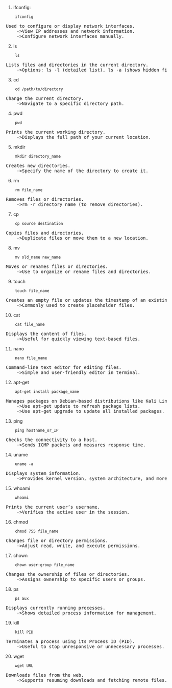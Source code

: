 1. ifconfig:
```
    ifconfig
```
<pre>
Used to configure or display network interfaces.
    ->View IP addresses and network information.
    ->Configure network interfaces manually.
</pre>

2. ls
```
    ls
```
<pre>
Lists files and directories in the current directory.
    ->Options: ls -l (detailed list), ls -a (shows hidden files).
</pre>

3. cd
```
    cd /path/to/directory
```
<pre>
Change the current directory.
    ->Navigate to a specific directory path.
</pre>

4. pwd
```
    pwd
```
<pre>
Prints the current working directory.
    ->Displays the full path of your current location.
</pre>

5. mkdir
```
    mkdir directory_name
```
<pre>
Creates new directories.
    ->Specify the name of the directory to create it.
</pre>

6. rm
```
    rm file_name
```
<pre>
Removes files or directories.
    ->rm -r directory_name (to remove directories).
</pre>

7. cp
```
    cp source destination
```
<pre>
Copies files and directories.
    ->Duplicate files or move them to a new location.
</pre>

8. mv
```
    mv old_name new_name
```
<pre>
Moves or renames files or directories.
    ->Use to organize or rename files and directories.
</pre>

9. touch
```
    touch file_name
```
<pre>
Creates an empty file or updates the timestamp of an existing file.
    ->Commonly used to create placeholder files.
</pre>

10. cat
```
    cat file_name
```
<pre>
Displays the content of files.
    ->Useful for quickly viewing text-based files.
</pre>

11. nano
```
    nano file_name
```
<pre>
Command-line text editor for editing files.
    ->Simple and user-friendly editor in terminal.
</pre>

12. apt-get
```
    apt-get install package_name
```
<pre>
Manages packages on Debian-based distributions like Kali Linux.
    ->Use apt-get update to refresh package lists.
    ->Use apt-get upgrade to update all installed packages.
</pre>

13. ping
```
    ping hostname_or_IP
```
<pre>
Checks the connectivity to a host.
    ->Sends ICMP packets and measures response time.
</pre>

14. uname
```
    uname -a
```
<pre>
Displays system information.
    ->Provides kernel version, system architecture, and more.
</pre>

15. whoami
```
    whoami
```
<pre>
Prints the current user’s username.
    ->Verifies the active user in the session.
</pre>

16. chmod
```
    chmod 755 file_name
```
<pre>
Changes file or directory permissions.
    ->Adjust read, write, and execute permissions.
</pre>

17. chown
```
    chown user:group file_name
```
<pre>
Changes the ownership of files or directories.
    ->Assigns ownership to specific users or groups.
</pre>

18. ps
```
    ps aux
```
<pre>
Displays currently running processes.
    ->Shows detailed process information for management.
</pre>

19. kill
```
    kill PID
```
<pre>
Terminates a process using its Process ID (PID).
    ->Useful to stop unresponsive or unnecessary processes.
</pre>

20. wget
```
    wget URL
```
<pre>
Downloads files from the web.
    ->Supports resuming downloads and fetching remote files.
</pre>
